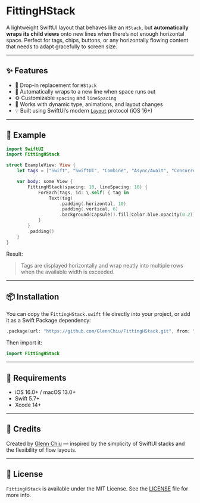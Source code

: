 # FittingHStack

A lightweight SwiftUI layout that behaves like an `HStack`, but **automatically wraps its child views** onto new lines when there’s not enough horizontal space.
Perfect for tags, chips, buttons, or any horizontally flowing content that needs to adapt gracefully to screen size.

---

## ✨ Features

* 🧩 Drop-in replacement for `HStack`
* 🔄 Automatically wraps to a new line when space runs out
* ⚙️ Customizable `spacing` and `lineSpacing`
* 📱 Works with dynamic type, animations, and layout changes
* 💡 Built using SwiftUI’s modern [`Layout`](https://developer.apple.com/documentation/swiftui/layout) protocol (iOS 16+)

---

## 🚀 Example

```swift
import SwiftUI
import FittingHStack

struct ExampleView: View {
    let tags = ["Swift", "SwiftUI", "Combine", "Async/Await", "Concurrency", "iOS 26", "Layout Protocol"]

    var body: some View {
        FittingHStack(spacing: 10, lineSpacing: 10) {
            ForEach(tags, id: \.self) { tag in
                Text(tag)
                    .padding(.horizontal, 10)
                    .padding(.vertical, 6)
                    .background(Capsule().fill(Color.blue.opacity(0.2)))
            }
        }
        .padding()
    }
}
```

Result:

> Tags are displayed horizontally and wrap neatly into multiple rows when the available width is exceeded.

---

## 📦 Installation

You can copy the `FittingHStack.swift` file directly into your project,
or add it as a Swift Package dependency:

```swift
.package(url: "https://github.com/GlennChiu/FittingHStack.git", from: "1.1.0")
```

Then import it:

```swift
import FittingHStack
```

---

## 🧩 Requirements

* iOS 16.0+ / macOS 13.0+
* Swift 5.7+
* Xcode 14+

---

## 🫶 Credits

Created by [Glenn Chiu](https://github.com/GlennChiu) — inspired by the simplicity of SwiftUI stacks and the flexibility of flow layouts.

---

## 🪪 License

`FittingHStack` is available under the MIT License.
See the [LICENSE](LICENSE) file for more info.
